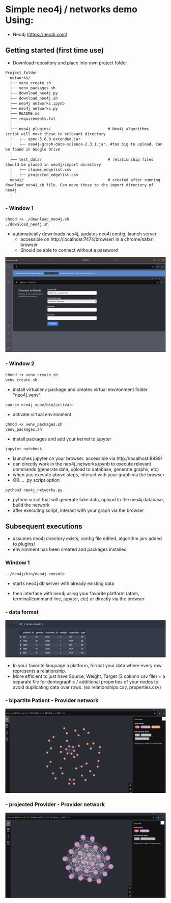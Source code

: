 # Simple neo4j / networks demo Using:
* Neo4j (https://neo4j.com)


## Getting started (first time use)
- Download repository and place into own project folder

```
Project_folder
  networks/
  ├── venv_create.sh                  
  ├── venv_packages.sh
  ├── download_neo4j.py
  ├── download_neo4j.sh
  ├── neo4j networks.ipynb
  ├── neo4j networks.py
  ├── README.md
  ├── requirements.txt
  │   
  ├── neo4j_plugins/                         # Neo4j algorithms. script will move these to relevant directory
  │   ├── apoc-5.6.0-extended.jar              
  │   ├── neo4j-graph-data-science-2.3.1.jar. #too big to upload. Can be found in Google Drive          
  │   
  ├── test_data/                             # relationship files should be placed in neo4j/import directory
  │   ├── claims_edgelist.csv        
  │   ├── projected_edgelist.csv    
  neo4j/                                     # created after running download_neo4j.sh file. Can move these to the import directory of neo4j
  │   
```

### - Window 1

 ```console
 chmod +x ./download_neo4j.sh
./download_neo4j.sh
 ```
 * automatically downloads neo4j, updates neo4j config, launch server
   * accessible on http://localhost:7474/browser/ in a chrome/safari browser
   * Should be able to connect without a password

![Alt text](/screenshots/neo4j_browser1.png?raw=true "neo4j browser")

### - Window 2
```console
chmod +x venv_create.sh
venv_create.sh
```
* install virtualenv package and creates virtual environment folder "neo4j_venv"

```console
source neo4j_venv/bin/activate
```
* activate virtual environment


```console
chmod +x venv_packages.sh
venv_packages.sh
```
* install packages and add your kernel to jupyter


```console
jupyter notebook
```
* launches jupyter on your browser. accessible via http://localhost:8888/
* can directly work in the neo4j_networks.ipynb to execute relevant commands (generate data, upload to database, generate graphs, etc)
* when you execute above steps, interact with your graph via the browser
* OR.... .py script option


```console
python3 neo4j_networks.py
```
* python script that will generate fake data, upload to the neo4j database, build the network
* after executing script, interact with your graph via the browser





## Subsequent executions

* assumes neo4j directory exists, config file edited, algorithm jars added to plugins/
*  environment has been created and packages installed

### Window 1
```console
../neo4j/bin/neo4j console
```
*  starts neo4j db server with already existing data


* then interface with neo4j using your favorite platform (atom, terminal/command line, jupyter, etc) or directly via the browser



### - data format
![Alt text](/screenshots/edgelist_example.png?raw=true "edgelist example")
* In your favorite language a platform, format your data where every row represents a relationship.
* More efficient to just have Source, Weight, Target (3 column csv file) + a separate file for demographic / additional properties of your nodes to avoid duplicating data over rows. (ex relationships.csv, properties.csv)


### - bipartite Patient - Provider network
![Alt text](/screenshots/patient_provider_graph.png?raw=true "patient provider example")


### - projected Provider - Provider network
![Alt text](/screenshots/provider_provider_graph.png?raw=true "patient provider example")
